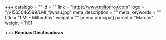+++
catalogo = ""
id = ""
link = "https://www.miltonroy.com"
logo = "/v1565046599/LMI_fjwhsu.jpg"
meta_description = ""
meta_keywords = ""
title = "LMI - MiltonRoy"
weight = ""
[menu.principal]
parent = "Marcas"
weight = 1101

+++
**Bombas Dosificadoras**